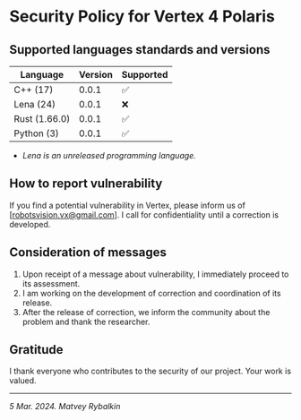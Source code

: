 # Security Policy for Vertex 4 Polaris

## Supported languages standards and versions

|  Language      | Version |    Supported      |
| ---------      | ------- |------------------ |
|   C++ (17)     |  0.0.1  |:white_check_mark: |
|  Lena (24)     |  0.0.1  | :x: |
|  Rust (1.66.0) |  0.0.1  |:white_check_mark: |
|  Python (3)    |  0.0.1  |:white_check_mark: |

* *Lena is an unreleased programming language.*

## How to report vulnerability

If you find a potential vulnerability in Vertex, please inform us of [robotsvision.vx@gmail.com]. I call for confidentiality until a correction is developed.

## Consideration of messages

1. Upon receipt of a message about vulnerability, I immediately proceed to its assessment.
2. I am working on the development of correction and coordination of its release.
3. After the release of correction, we inform the community about the problem and thank the researcher.

## Gratitude

I thank everyone who contributes to the security of our project. Your work is valued.

-------------------------------
*5 Mar. 2024. Matvey Rybalkin*
